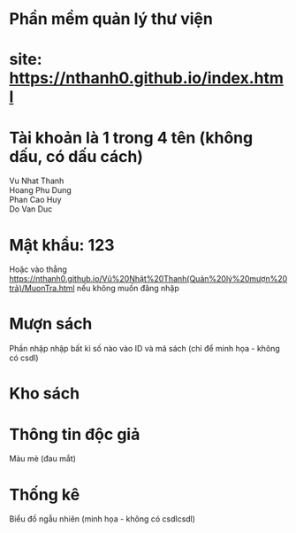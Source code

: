 # Phần mềm quản lý thư viện
# site: https://nthanh0.github.io/index.html
# Tài khoản là 1 trong 4 tên (không dấu, có dấu cách)
Vu Nhat Thanh  
Hoang Phu Dung  
Phan Cao Huy  
Do Van Duc  
# Mật khẩu: 123
Hoặc vào thẳng https://nthanh0.github.io/Vũ%20Nhật%20Thanh(Quản%20lý%20mượn%20trả)/MuonTra.html nếu không muốn đăng nhập
# Mượn sách
Phần nhập nhập bất kì số nào vào ID và mã sách (chỉ để minh họa - không có csdl)
# Kho sách
# Thông tin độc giả
Màu mè (đau mắt)
# Thống kê
Biểu đồ ngẫu nhiên (minh họa - không có csdlcsdl)
